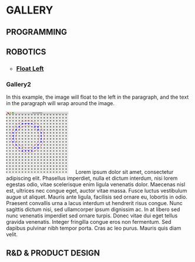 <!--<!DOCTYPE html>-->

<html>
<head>
<style>
ul.a {
  list-style-type: circle;
}
  
img {
  float: left;
}
</style>
</head>
<body>
<h1>GALLERY</h1>
  
<h2>PROGRAMMING</h2>


<h2>ROBOTICS</h2>

<h3>
  <ul class="a">
  <a href="https://github.com/cchun319/GoogleCloud_Final">
    <li>
      Float Left
    </li>
  </a>
  </ul>
</h3>

<h3>Gallery2</h3>


<p>In this example, the image will float to the left in the paragraph, and the text in the paragraph will wrap around the image.</p>

<p><img src="images/fitcircle_intro.PNG" alt="Pineapple" style="width:170px;height:170px;margin-right:15px;">
Lorem ipsum dolor sit amet, consectetur adipiscing elit. Phasellus imperdiet, nulla et dictum interdum, nisi lorem egestas odio, vitae scelerisque enim ligula venenatis dolor. Maecenas nisl est, ultrices nec congue eget, auctor vitae massa. Fusce luctus vestibulum augue ut aliquet. Mauris ante ligula, facilisis sed ornare eu, lobortis in odio. Praesent convallis urna a lacus interdum ut hendrerit risus congue. Nunc sagittis dictum nisi, sed ullamcorper ipsum dignissim ac. In at libero sed nunc venenatis imperdiet sed ornare turpis. Donec vitae dui eget tellus gravida venenatis. Integer fringilla congue eros non fermentum. Sed dapibus pulvinar nibh tempor porta. Cras ac leo purus. Mauris quis diam velit.</p>

<h2>R&D & PRODUCT DESIGN</h2>

</body>
</html>
